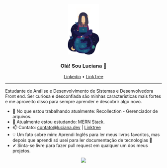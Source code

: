 <div align="center">
<a href="https://luciana.dev">
    <img src="https://github.com/Luciana-Santos/Lucianadss-portfolio/blob/main/src/assets/img/sobre-section.png?raw=true" alt="Logo" width="100">
</a>
</div>

<h3 align="center">Olá! Sou Luciana 👋</h3>
<p align="center">
  <a href="https://www.linkedin.com/in/luciana-dss">Linkedin</a> •
  <a href="https://linktr.ee/Lucianadss">LinkTree</a>
</p>

---

Estudante de Análise e Desenvolvimento de Sistemas e Desenvolvedora Front end. Ser curiosa e desconfiada são minhas características mais fortes e me aproveito disso para sempre aprender e descobrir algo novo.

- 🔎 No que estou trabalhando atualmente: Recollection - Gerenciador de arquivos.
- 🚀 Atualmente estou estudando: MERN Stack.
- 📫 Contato: contato@luciana.dev | [Linktree](https://linktr.ee/Lucianadss)
- 💡 Um fato sobre mim: Aprendi Inglês para ler meus livros favoritos, mas depois que aprendi só usei para ler documentação de tecnologias 🤡
- ✔ Sinta-se livre para fazer pull request em qualquer um dos meus projetos.


<!-- <div align="center">
  <a href="https://github.com/luciana-santos">
  <img height="180em"  width="45%" src="https://github-readme-stats.vercel.app/api?username=Luciana-santos&show_icons=true&theme=catppuccin_mocha&include_all_commits=true&count_private=true"/>
  <img height="180em"  width="45%" src="http://github-readme-streak-stats.herokuapp.com?user=luciana-santos&theme=catppuccin_mocha"/>
</div> -->

<p align="center">
  <img src="https://github-profile-trophy.vercel.app/?username=luciana-santos&theme=darkhub&row=1&no-bg=true&column=6&margin-w=20&margin-h=20" />
</p>



